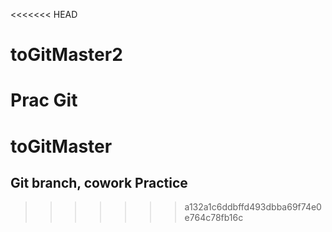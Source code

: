 <<<<<<< HEAD
# toGitMaster2
Prac Git
=======
# toGitMaster
## Git branch, cowork Practice
>>>>>>> a132a1c6ddbffd493dbba69f74e0e764c78fb16c
